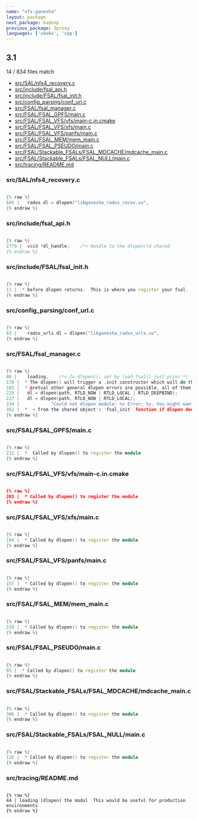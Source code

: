 ```yaml
---
name: "nfs-ganesha"
layout: package
next_package: hadoop
previous_package: 3proxy
languages: ['cmake', 'cpp']
---
```

## 3.1
14 / 834 files match

 - [src/SAL/nfs4_recovery.c](#srcsalnfs4_recoveryc)
 - [src/include/fsal_api.h](#srcincludefsal_apih)
 - [src/include/FSAL/fsal_init.h](#srcincludefsalfsal_inith)
 - [src/config_parsing/conf_url.c](#srcconfig_parsingconf_urlc)
 - [src/FSAL/fsal_manager.c](#srcfsalfsal_managerc)
 - [src/FSAL/FSAL_GPFS/main.c](#srcfsalfsal_gpfsmainc)
 - [src/FSAL/FSAL_VFS/vfs/main-c.in.cmake](#srcfsalfsal_vfsvfsmain-cincmake)
 - [src/FSAL/FSAL_VFS/xfs/main.c](#srcfsalfsal_vfsxfsmainc)
 - [src/FSAL/FSAL_VFS/panfs/main.c](#srcfsalfsal_vfspanfsmainc)
 - [src/FSAL/FSAL_MEM/mem_main.c](#srcfsalfsal_memmem_mainc)
 - [src/FSAL/FSAL_PSEUDO/main.c](#srcfsalfsal_pseudomainc)
 - [src/FSAL/Stackable_FSALs/FSAL_MDCACHE/mdcache_main.c](#srcfsalstackable_fsalsfsal_mdcachemdcache_mainc)
 - [src/FSAL/Stackable_FSALs/FSAL_NULL/main.c](#srcfsalstackable_fsalsfsal_nullmainc)
 - [src/tracing/README.md](#srctracingreadmemd)

### src/SAL/nfs4_recovery.c

```cpp

{% raw %}
695 | 	rados.dl = dlopen("libganesha_rados_recov.so",
{% endraw %}

```
### src/include/fsal_api.h

```cpp

{% raw %}
2779 | 	void *dl_handle;	/*< Handle to the dlopen()d shared
{% endraw %}

```
### src/include/FSAL/fsal_init.h

```cpp

{% raw %}
11 |  * before dlopen returns.  This is where you register your fsal.
{% endraw %}

```
### src/config_parsing/conf_url.c

```cpp

{% raw %}
83 | 	rados_urls.dl = dlopen("libganesha_rados_urls.so",
{% endraw %}

```
### src/FSAL/fsal_manager.c

```cpp

{% raw %}
88 | 	loading,	/*< In dlopen(). set by load_fsal() just prior */
170 |  * The dlopen() will trigger a .init constructor which will do the
185 |  * @retval other general dlopen errors are possible, all of them bad
225 | 	dl = dlopen(path, RTLD_NOW | RTLD_LOCAL | RTLD_DEEPBIND);
227 | 	dl = dlopen(path, RTLD_NOW | RTLD_LOCAL);
234 | 			 "Could not dlopen module: %s Error: %s. You might want to install the nfs-ganesha-%s package",
362 |  *  + from the shared object's 'fsal_init' function if dlopen does not support
{% endraw %}

```
### src/FSAL/FSAL_GPFS/main.c

```cpp

{% raw %}
211 |  *  Called by dlopen() to register the module
{% endraw %}

```
### src/FSAL/FSAL_VFS/vfs/main-c.in.cmake

```cmake

{% raw %}
203 |  * Called by dlopen() to register the module
{% endraw %}

```
### src/FSAL/FSAL_VFS/xfs/main.c

```cpp

{% raw %}
194 |  * Called by dlopen() to register the module
{% endraw %}

```
### src/FSAL/FSAL_VFS/panfs/main.c

```cpp

{% raw %}
157 |  * Called by dlopen() to register the module
{% endraw %}

```
### src/FSAL/FSAL_MEM/mem_main.c

```cpp

{% raw %}
239 |  * Called by dlopen() to register the module
{% endraw %}

```
### src/FSAL/FSAL_PSEUDO/main.c

```cpp

{% raw %}
95 |  * Called by dlopen() to register the module
{% endraw %}

```
### src/FSAL/Stackable_FSALs/FSAL_MDCACHE/mdcache_main.c

```cpp

{% raw %}
306 |  * Called by dlopen() to register the module
{% endraw %}

```
### src/FSAL/Stackable_FSALs/FSAL_NULL/main.c

```cpp

{% raw %}
126 |  * Called by dlopen() to register the module
{% endraw %}

```
### src/tracing/README.md

```

{% raw %}
44 | loading (dlopen) the modul  This would be useful for production environments
{% endraw %}

```